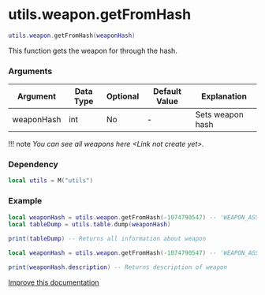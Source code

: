 # utils.weapon.getFromHash

```lua
utils.weapon.getFromHash(weaponHash)
```
This function gets the weapon for through the hash.

### Arguments
| Argument      | Data Type | Optional | Default Value | Explanation |
|---------------|-----------|----------|---------------|-------------|
| weaponHash | int | No | - | Sets weapon hash |

!!! note
    *You can see all weapons here <Link not create yet\>.*

### Dependency
```lua
local utils = M("utils")
```

### Example
```lua
local weaponHash = utils.weapon.getFromHash(-1074790547) -- 'WEAPON_ASSAULRIFLE'
local tableDump = utils.table.dump(weaponHash)

print(tableDump) -- Returns all information about weapon
```
```lua
local weaponHash = utils.weapon.getFromHash(-1074790547) -- 'WEAPON_ASSAULRIFLE'

print(weaponHash.description) -- Returns description of weapon
```

[Improve this documentation](https://github.com/esx-framework/esx-framework.github.io/blob/development/docs/es_extended2/common/functions/weapon/getfromhash.md)